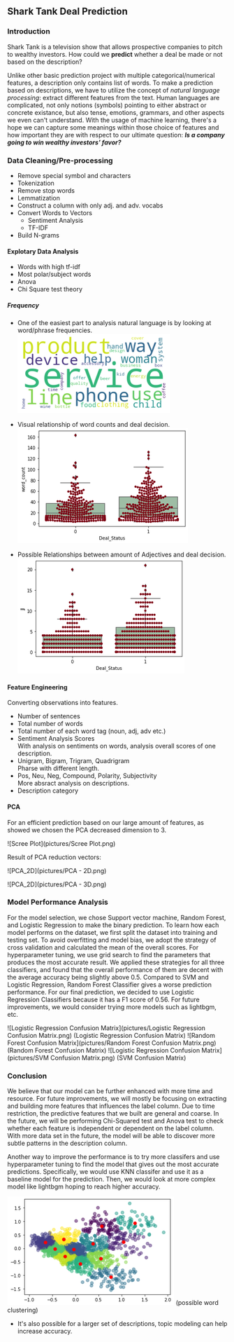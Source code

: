 ## Shark Tank Deal Prediction

### Introduction

Shark Tank is a television show that allows prospective companies to pitch to wealthy investors. 
How could we **predict** whether a deal be made or not based on the description? 

Unlike other basic prediction project with multiple categorical/numerical features, a description only contains list of words.
To make a prediction based on descriptions, we have to utilize the concept of _natural language processing_: 
  extract different features from the text.
Human languages are complicated, not only notions (symbols) pointing to either abstract or concrete existance, but also tense, emotions, grammars, and other aspects we even can't understand.
With the usage of machine learning, there's a hope we can capture some meanings within those choice of features and how important they are with respect to our ultimate question: **_Is a company going to win wealthy investors' favor?_**


### Data Cleaning/Pre-processing
- Remove special symbol and characters
- Tokenization
- Remove stop words
- Lemmatization
- Construct a column with only adj. and adv. vocabs
- Convert Words to Vectors
  - Sentiment Analysis
  - TF-IDF
- Build N-grams
#### Explotary Data Analysis
- Words with high tf-idf
- Most polar/subject words
- Anova
- Chi Square test theory
##### Frequency
- One of the easiest part to analysis natural language is by looking at word/phrase frequencies.
![Word Cloud](pictures/word_cloud.png)


- Visual relationship of word counts and deal decision.               
![Word Count](pictures/word_count.png)

  
- Possible Relationships between amount of Adjectives and deal decision.                             
![ADJ](pictures/ADJ.png)

#### Feature Engineering
Converting observations into features.

- Number of sentences
- Total number of words
- Total number of each word tag (noun, adj, adv etc.)
- Sentiment Analysis Scores                                                           
  With analysis on sentiments on words, analysis overall scores of one description.
- Unigram, Bigram, Trigram, Quadrigram                                                              
  Pharse with different length.
- Pos, Neu, Neg, Compound, Polarity, Subjectivity                                   
  More absract analysis on descriptions.
- Description category




#### PCA

For an efficient prediction based on our large amount of features, as showed we chosen the PCA decreased dimension to 3.

![Scree Plot](pictures/Scree Plot.png)

Result of PCA reduction vectors:

![PCA_2D](pictures/PCA - 2D.png)

![PCA_2D](pictures/PCA - 3D.png)


### Model Performance Analysis

For the model selection, we chose Support vector machine, Random Forest, and Logistic Regression to make the binary prediction. To learn how each model performs on the dataset, we first split the dataset into training and testing set. To avoid overfitting and model bias, we adopt the strategy of cross validation and calculated the mean of the overall scores. For hyperparameter tuning, we use grid search to find the parameters that produces the most accurate result. We applied these strategies for all three classifiers, and found that the overall performance of them are decent with the average accuracy being slightly above 0.5. Compared to SVM and Logistic Regression, Random Forest Classifier gives a worse prediction performance. For our final prediction, we decided to use Logistic Regression Classifiers because it has a F1 score of 0.56. For future improvements, we would consider trying more models such as lightbgm, etc.

![Logistic Regression Confusion Matrix](pictures/Logistic Regression Confusion Matrix.png) 
(Logistic Regression Confusion Matrix)
![Random Forest Confusion Matrix](pictures/Random Forest Confusion Matrix.png) 
(Random Forest Confusion Matrix)
![Logistic Regression Confusion Matrix](pictures/SVM Confusion Matrix.png) 
(SVM Confusion Matrix)

### Conclusion

We believe that our model can be further enhanced with more time and resource. For future improvements, we will mostly be focusing on extracting and building more features that influences the label column. Due to time restriction, the predictive features that we built are general and coarse. In the future, we will be performing Chi-Squared test and Anova test to check whether each feature is independent or dependent on the label column. With more data set in the future, the model will be able to discover more subtle patterns in the description column. 

Another way to improve the performance is to try more classifers and use hyperparameter tuning to find the model that gives out the most accurate predictions. Specifically, we would use KNN classifer and use it as a baseline model for the prediction. Then, we would look at more complex model like lightbgm hoping to reach higher accuracy.



![word_vector_clustering](pictures/Word_Vector_Clustering.png) 
(possible word clustering)
- It's also possible for a larger set of descriptions, topic modeling can help increase accuracy.
